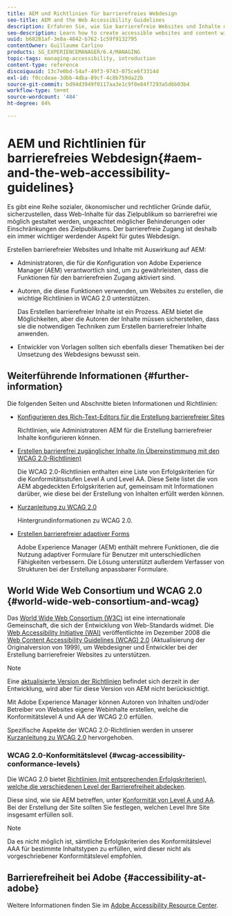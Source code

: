 ```yaml
---
title: AEM und Richtlinien für barrierefreies Webdesign
seo-title: AEM and the Web Accessibility Guidelines
description: Erfahren Sie, wie Sie barrierefreie Websites und Inhalte mit AEM erstellen.
seo-description: Learn how to create accessible websites and content with AEM.
uuid: b68281af-3e8a-4842-b762-1c59f9132795
contentOwner: Guillaume Carlino
products: SG_EXPERIENCEMANAGER/6.4/MANAGING
topic-tags: managing-accessibility, introduction
content-type: reference
discoiquuid: 13c7e0bd-54af-49f3-9743-075ce6f3314d
exl-id: f0ccdeae-3dbb-4dba-89cf-4c8b759da22b
source-git-commit: bd94d3949f0117aa3e1c9f0e84f7293a5d6b03b4
workflow-type: tm+mt
source-wordcount: '484'
ht-degree: 84%

---
```


# AEM und Richtlinien für barrierefreies Webdesign{#aem-and-the-web-accessibility-guidelines}

Es gibt eine Reihe sozialer, ökonomischer und rechtlicher Gründe dafür, sicherzustellen, dass Web-Inhalte für das Zielpublikum so barrierefrei wie möglich gestaltet werden, ungeachtet möglicher Behinderungen oder Einschränkungen des Zielpublikums. Der barrierefreie Zugang ist deshalb ein immer wichtiger werdender Aspekt für gutes Webdesign.

Erstellen barrierefreier Websites und Inhalte mit Auswirkung auf AEM:

* Administratoren, die für die Konfiguration von Adobe Experience Manager (AEM) verantwortlich sind, um zu gewährleisten, dass die Funktionen für den barrierefreien Zugang aktiviert sind.
* Autoren, die diese Funktionen verwenden, um Websites zu erstellen, die wichtige Richtlinien in WCAG 2.0 unterstützen.

   Das Erstellen barrierefreier Inhalte ist ein Prozess. AEM bietet die Möglichkeiten, aber die Autoren der Inhalte müssen sicherstellen, dass sie die notwendigen Techniken zum Erstellen barrierefreier Inhalte anwenden.

* Entwickler von Vorlagen sollten sich ebenfalls dieser Thematiken bei der Umsetzung des Webdesigns bewusst sein.

## Weiterführende Informationen {#further-information}

Die folgenden Seiten und Abschnitte bieten Informationen und Richtlinien:

* [Konfigurieren des Rich-Text-Editors für die Erstellung barrierefreier Sites](/help/sites-administering/rte-accessible-content.md)

   Richtlinien, wie Administratoren AEM für die Erstellung barrierefreier Inhalte konfigurieren können.

* [Erstellen barrierefrei zugänglicher Inhalte (in Übereinstimmung mit den WCAG 2.0-Richtlinien)](/help/sites-authoring/creating-accessible-content.md)

   Die WCAG 2.0-Richtlinien enthalten eine Liste von Erfolgskriterien für die Konformitätsstufen Level A und Level AA. Diese Seite listet die von AEM abgedeckten Erfolgskriterien auf, gemeinsam mit Informationen darüber, wie diese bei der Erstellung von Inhalten erfüllt werden können.

* [Kurzanleitung zu WCAG 2.0](/help/managing/qg-wcag.md)

   Hintergrundinformationen zu WCAG 2.0.

* [Erstellen barrierefreier adaptiver Forms](/help/forms/using/creating-accessible-adaptive-forms.md)

   Adobe Experience Manager (AEM) enthält mehrere Funktionen, die die Nutzung adaptiver Formulare für Benutzer mit unterschiedlichen Fähigkeiten verbessern. Die Lösung unterstützt außerdem Verfasser von Strukturen bei der Erstellung anpassbarer Formulare.

## World Wide Web Consortium und WCAG 2.0 {#world-wide-web-consortium-and-wcag}

Das [World Wide Web Consortium (W3C)](https://www.w3.org/) ist eine internationale Gemeinschaft, die sich der Entwicklung von Web-Standards widmet. Die [Web Accessibility Initiative (WAI)](https://www.w3.org/WAI/) veröffentlichte im Dezember 2008 die [Web Content Accessibility Guidelines (WCAG) 2.0](https://www.w3.org/TR/WCAG20/) (Aktualisierung der Originalversion von 1999), um Webdesigner und Entwickler bei der Erstellung barrierefreier Websites zu unterstützen.

>[!NOTE]
>
>Eine [aktualisierte Version der Richtlinien](https://www.w3.org/TR/WCAG21/) befindet sich derzeit in der Entwicklung, wird aber für diese Version von AEM nicht berücksichtigt.

Mit Adobe Experience Manager können Autoren von Inhalten und/oder Betreiber von Websites eigene Webinhalte erstellen, welche die Konformitätslevel A und AA der WCAG 2.0 erfüllen.

Spezifische Aspekte der WCAG 2.0-Richtlinien werden in unserer [Kurzanleitung zu WCAG 2.0](/help/managing/qg-wcag.md) hervorgehoben.

### WCAG 2.0-Konformitätslevel {#wcag-accessibility-conformance-levels}

Die WCAG 2.0 bietet [Richtlinien (mit entsprechenden Erfolgskriterien), welche die verschiedenen Level der Barrierefreiheit abdecken](https://www.w3.org/TR/UNDERSTANDING-WCAG20/conformance.html).

Diese sind, wie sie AEM betreffen, unter [Konformität von Level A und AA](/help/sites-authoring/creating-accessible-content.md). Bei der Erstellung der Site sollten Sie festlegen, welchen Level Ihre Site insgesamt erfüllen soll.

>[!NOTE]
>
>Da es nicht möglich ist, sämtliche Erfolgskriterien des Konformitätslevel AAA für bestimmte Inhaltstypen zu erfüllen, wird dieser nicht als vorgeschriebener Konformitätslevel empfohlen.

## Barrierefreiheit bei Adobe     {#accessibility-at-adobe}

Weitere Informationen finden Sie im [Adobe Accessibility Resource Center](https://www.adobe.com/accessibility/).
